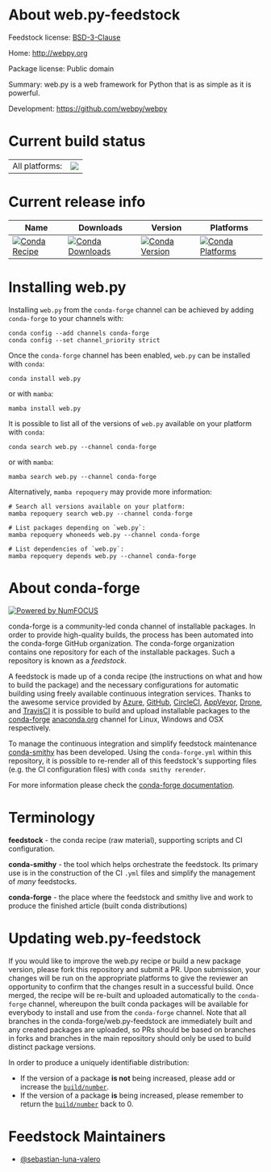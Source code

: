 About web.py-feedstock
======================

Feedstock license: [BSD-3-Clause](https://github.com/conda-forge/web.py-feedstock/blob/main/LICENSE.txt)

Home: http://webpy.org

Package license: Public domain

Summary: web.py is a web framework for Python that is as simple as it is powerful.

Development: https://github.com/webpy/webpy

Current build status
====================


<table><tr><td>All platforms:</td>
    <td>
      <a href="https://dev.azure.com/conda-forge/feedstock-builds/_build/latest?definitionId=4471&branchName=main">
        <img src="https://dev.azure.com/conda-forge/feedstock-builds/_apis/build/status/web.py-feedstock?branchName=main">
      </a>
    </td>
  </tr>
</table>

Current release info
====================

| Name | Downloads | Version | Platforms |
| --- | --- | --- | --- |
| [![Conda Recipe](https://img.shields.io/badge/recipe-web.py-green.svg)](https://anaconda.org/conda-forge/web.py) | [![Conda Downloads](https://img.shields.io/conda/dn/conda-forge/web.py.svg)](https://anaconda.org/conda-forge/web.py) | [![Conda Version](https://img.shields.io/conda/vn/conda-forge/web.py.svg)](https://anaconda.org/conda-forge/web.py) | [![Conda Platforms](https://img.shields.io/conda/pn/conda-forge/web.py.svg)](https://anaconda.org/conda-forge/web.py) |

Installing web.py
=================

Installing `web.py` from the `conda-forge` channel can be achieved by adding `conda-forge` to your channels with:

```
conda config --add channels conda-forge
conda config --set channel_priority strict
```

Once the `conda-forge` channel has been enabled, `web.py` can be installed with `conda`:

```
conda install web.py
```

or with `mamba`:

```
mamba install web.py
```

It is possible to list all of the versions of `web.py` available on your platform with `conda`:

```
conda search web.py --channel conda-forge
```

or with `mamba`:

```
mamba search web.py --channel conda-forge
```

Alternatively, `mamba repoquery` may provide more information:

```
# Search all versions available on your platform:
mamba repoquery search web.py --channel conda-forge

# List packages depending on `web.py`:
mamba repoquery whoneeds web.py --channel conda-forge

# List dependencies of `web.py`:
mamba repoquery depends web.py --channel conda-forge
```


About conda-forge
=================

[![Powered by
NumFOCUS](https://img.shields.io/badge/powered%20by-NumFOCUS-orange.svg?style=flat&colorA=E1523D&colorB=007D8A)](https://numfocus.org)

conda-forge is a community-led conda channel of installable packages.
In order to provide high-quality builds, the process has been automated into the
conda-forge GitHub organization. The conda-forge organization contains one repository
for each of the installable packages. Such a repository is known as a *feedstock*.

A feedstock is made up of a conda recipe (the instructions on what and how to build
the package) and the necessary configurations for automatic building using freely
available continuous integration services. Thanks to the awesome service provided by
[Azure](https://azure.microsoft.com/en-us/services/devops/), [GitHub](https://github.com/),
[CircleCI](https://circleci.com/), [AppVeyor](https://www.appveyor.com/),
[Drone](https://cloud.drone.io/welcome), and [TravisCI](https://travis-ci.com/)
it is possible to build and upload installable packages to the
[conda-forge](https://anaconda.org/conda-forge) [anaconda.org](https://anaconda.org/)
channel for Linux, Windows and OSX respectively.

To manage the continuous integration and simplify feedstock maintenance
[conda-smithy](https://github.com/conda-forge/conda-smithy) has been developed.
Using the ``conda-forge.yml`` within this repository, it is possible to re-render all of
this feedstock's supporting files (e.g. the CI configuration files) with ``conda smithy rerender``.

For more information please check the [conda-forge documentation](https://conda-forge.org/docs/).

Terminology
===========

**feedstock** - the conda recipe (raw material), supporting scripts and CI configuration.

**conda-smithy** - the tool which helps orchestrate the feedstock.
                   Its primary use is in the construction of the CI ``.yml`` files
                   and simplify the management of *many* feedstocks.

**conda-forge** - the place where the feedstock and smithy live and work to
                  produce the finished article (built conda distributions)


Updating web.py-feedstock
=========================

If you would like to improve the web.py recipe or build a new
package version, please fork this repository and submit a PR. Upon submission,
your changes will be run on the appropriate platforms to give the reviewer an
opportunity to confirm that the changes result in a successful build. Once
merged, the recipe will be re-built and uploaded automatically to the
`conda-forge` channel, whereupon the built conda packages will be available for
everybody to install and use from the `conda-forge` channel.
Note that all branches in the conda-forge/web.py-feedstock are
immediately built and any created packages are uploaded, so PRs should be based
on branches in forks and branches in the main repository should only be used to
build distinct package versions.

In order to produce a uniquely identifiable distribution:
 * If the version of a package **is not** being increased, please add or increase
   the [``build/number``](https://docs.conda.io/projects/conda-build/en/latest/resources/define-metadata.html#build-number-and-string).
 * If the version of a package **is** being increased, please remember to return
   the [``build/number``](https://docs.conda.io/projects/conda-build/en/latest/resources/define-metadata.html#build-number-and-string)
   back to 0.

Feedstock Maintainers
=====================

* [@sebastian-luna-valero](https://github.com/sebastian-luna-valero/)

